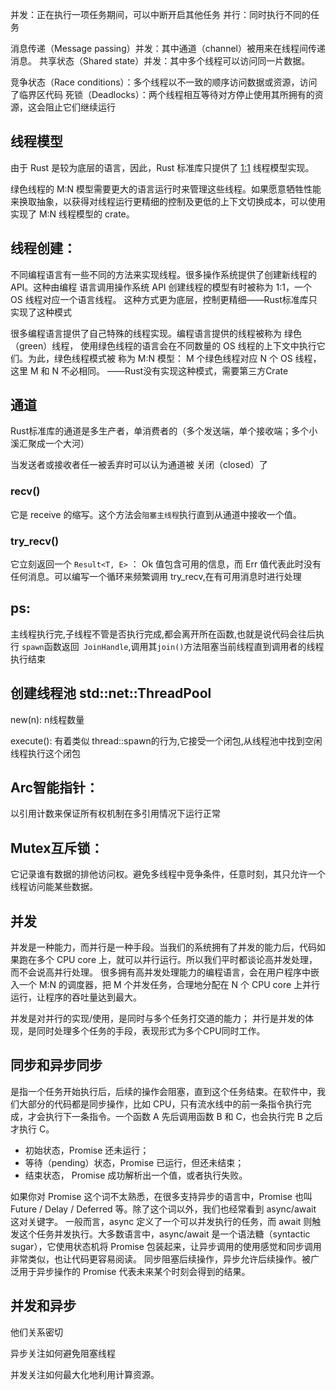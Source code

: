 
并发：正在执行一项任务期间，可以中断开启其他任务
并行：同时执行不同的任务

消息传递（Message passing）并发：其中通道（channel）被用来在线程间传递消息。
共享状态（Shared state）并发：其中多个线程可以访问同一片数据。

竞争状态（Race conditions）：多个线程以不一致的顺序访问数据或资源，访问了临界区代码
死锁（Deadlocks）：两个线程相互等待对方停止使用其所拥有的资源，这会阻止它们继续运行

## 线程模型
由于 Rust 是较为底层的语言，因此，Rust 标准库只提供了 [1:1](#线程创建) 线程模型实现。

绿色线程的 M:N 模型需要更大的语言运行时来管理这些线程。如果愿意牺牲性能来换取抽象，以获得对线程运行更精细的控制及更低的上下文切换成本，可以使用实现了 M:N 线程模型的 crate。

## 线程创建：
不同编程语言有一些不同的方法来实现线程。很多操作系统提供了创建新线程的 API。这种由编程
语言调用操作系统 API 创建线程的模型有时被称为 1:1，一个 OS 线程对应一个语言线程。
这种方式更为底层，控制更精细——Rust标准库只实现了这种模式

很多编程语言提供了自己特殊的线程实现。编程语言提供的线程被称为 绿色（green）线程，
使用绿色线程的语言会在不同数量的 OS 线程的上下文中执行它们。为此，绿色线程模式被
称为 M:N 模型： M 个绿色线程对应 N 个 OS 线程，这里 M 和 N 不必相同。
——Rust没有实现这种模式，需要第三方Crate

## 通道
Rust标准库的通道是多生产者，单消费者的（多个发送端，单个接收端；多个小溪汇聚成一个大河）

当发送者或接收者任一被丢弃时可以认为通道被 关闭（closed）了

### recv()
它是 receive 的缩写。这个方法会`阻塞主线程`执行直到从通道中接收一个值。
### try_recv()
它立刻返回一个 `Result<T, E>` ： Ok 值包含可用的信息，而 Err 值代表此时没有任何消息。可以编写一个循环来频繁调用 try_recv,在有可用消息时进行处理

## ps:
主线程执行完,子线程不管是否执行完成,都会离开所在函数,也就是说代码会往后执行
`spawn`函数返回` JoinHandle`,调用其`join()`方法阻塞当前线程直到调用者的线程执行结束

## 创建线程池 std::net::ThreadPool
new(n): n线程数量

execute(): 有着类似 thread::spawn的行为,它接受一个闭包,从线程池中找到空闲线程执行这个闭包

## Arc智能指针：
以引用计数来保证所有权机制在多引用情况下运行正常

## Mutex互斥锁：
它记录谁有数据的排他访问权。避免多线程中竞争条件，任意时刻，其只允许一个线程访问能某些数据。

## 并发
并发是一种能力，而并行是一种手段。当我们的系统拥有了并发的能力后，代码如果跑在多个 CPU core 上，就可以并行运行。所以我们平时都谈论高并发处理，而不会说高并行处理。
很多拥有高并发处理能力的编程语言，会在用户程序中嵌入一个 M:N 的调度器，把 M 个并发任务，合理地分配在 N 个 CPU core 上并行运行，让程序的吞吐量达到最大。

并发是对并行的实现/使用，是同时与多个任务打交道的能力；
并行是并发的体现，是同时处理多个任务的手段，表现形式为多个CPU同时工作。

## 同步和异步同步
是指一个任务开始执行后，后续的操作会阻塞，直到这个任务结束。在软件中，我们大部分的代码都是同步操作，比如 CPU，只有流水线中的前一条指令执行完成，才会执行下一条指令。一个函数 A 先后调用函数 B 和 C，也会执行完 B 之后才执行 C。

* 初始状态，Promise 还未运行；
* 等待（pending）状态，Promise 已运行，但还未结束；
* 结束状态， Promise 成功解析出一个值，或者执行失败。

如果你对 Promise 这个词不太熟悉，在很多支持异步的语言中，Promise 也叫 Future / Delay / Deferred 等。除了这个词以外，我们也经常看到 async/await 这对关键字。
一般而言，async 定义了一个可以并发执行的任务，而 await 则触发这个任务并发执行。大多数语言中，async/await 是一个语法糖（syntactic sugar），它使用状态机将 Promise 包装起来，让异步调用的使用感觉和同步调用非常类似，也让代码更容易阅读。
同步阻塞后续操作，异步允许后续操作。被广泛用于异步操作的 Promise 代表未来某个时刻会得到的结果。

## 并发和异步
他们关系密切

异步关注如何避免阻塞线程

并发关注如何最大化地利用计算资源。
